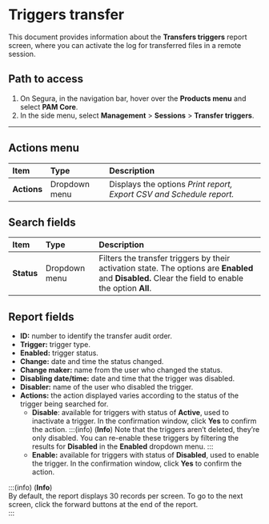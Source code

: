 # Triggers transfer

This document provides information about the **Transfers triggers** report screen, where you can activate the log for transferred files in a remote session.

## Path to access

1. On Segura, in the navigation bar, hover over the **Products menu** and select **PAM Core**. 
2. In the side menu, select **Management** > **Sessions** > **Transfer triggers**.

---
## Actions menu

| **Item** | **Type** | **Description** |
| :---- | :---- | :---- |
| **Actions** | Dropdown menu | Displays the options *Print report, Export CSV and Schedule report.* |

## Search fields

| **Item** | **Type** | **Description** |
| :---- | :---- | :---- |
| **Status** | Dropdown menu | Filters the transfer triggers by their activation state. The options are **Enabled** and **Disabled.** Clear the field to enable the option **All**. |

## Report fields

* **ID:** number to identify the transfer audit order.  
* **Trigger:** trigger type.  
* **Enabled:** trigger status.  
* **Change:** date and time the status changed.  
* **Change maker:** name from the user who changed the status.  
* **Disabling date/time:** date and time that the trigger was disabled.  
* **Disabler:** name of the user who disabled the trigger.  
* **Actions:** the action displayed varies according to the status of the trigger being searched for.  
  * **Disable**: available for triggers with status of **Active**, used to inactivate a trigger. In the confirmation window, click **Yes** to confirm the action.
    :::(info) (**Info**)
    Note that the triggers aren’t deleted, they’re only disabled. You can re-enable these triggers by       filtering the results for **Disabled** in the **Enabled** dropdown menu.
    :::
  * **Enable:** available for triggers with status of **Disabled**, used to enable the trigger. In the confirmation window, click **Yes** to confirm the action.

:::(info) (**Info**)  
By default, the report displays 30 records per screen. To go to the next screen, click the forward buttons at the end of the report.  
:::
